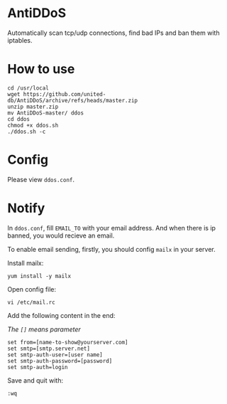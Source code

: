 # AntiDDoS
Automatically scan tcp/udp connections, find bad IPs and ban them with iptables.

# How to use
```
cd /usr/local
wget https://github.com/united-db/AntiDDoS/archive/refs/heads/master.zip
unzip master.zip
mv AntiDDoS-master/ ddos
cd ddos
chmod +x ddos.sh
./ddos.sh -c
```

# Config
Please view `ddos.conf`.

# Notify
In `ddos.conf`, fill `EMAIL_TO` with your email address.
And when there is ip banned, you would recieve an email.

To enable email sending, firstly, you should config `mailx` in your server.

Install mailx:

`yum install -y mailx`

Open config file:

`vi /etc/mail.rc`

Add the following content in the end:

*The `[]` means parameter*
```
set from=[name-to-show@yourserver.com]
set smtp=[smtp.server.net]
set smtp-auth-user=[user name]
set smtp-auth-password=[password]
set smtp-auth=login
```
Save and quit with:

`:wq`
